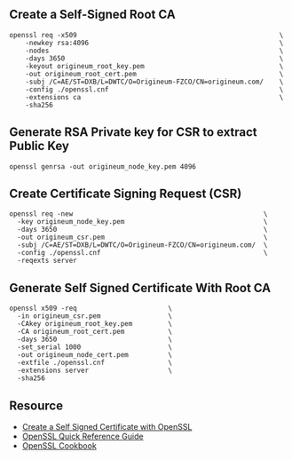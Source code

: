 ## Create a Self-Signed Root CA

```shell
openssl req -x509                                                   \
    -newkey rsa:4096                                                \
    -nodes                                                          \
    -days 3650                                                      \
    -keyout origineum_root_key.pem                                  \
    -out origineum_root_cert.pem                                    \
    -subj /C=AE/ST=DXB/L=DWTC/O=Origineum-FZCO/CN=origineum.com/    \
    -config ./openssl.cnf                                           \
    -extensions ca                                                  \
    -sha256
```

## Generate RSA Private key for CSR to extract Public Key

```shell
openssl genrsa -out origineum_node_key.pem 4096
```

## Create Certificate Signing Request (CSR)

```shell
openssl req -new                                                \
  -key origineum_node_key.pem                                   \
  -days 3650                                                    \
  -out origineum_csr.pem                                        \
  -subj /C=AE/ST=DXB/L=DWTC/O=Origineum-FZCO/CN=origineum.com/  \
  -config ./openssl.cnf                                         \
  -reqexts server
```

## Generate Self Signed Certificate With Root CA

```shell
openssl x509 -req                       \
  -in origineum_csr.pem                 \
  -CAkey origineum_root_key.pem         \
  -CA origineum_root_cert.pem           \
  -days 3650                            \
  -set_serial 1000                      \
  -out origineum_node_cert.pem          \
  -extfile ./openssl.cnf                \
  -extensions server                    \
  -sha256
```

## Resource
- [Create a Self Signed Certificate with OpenSSL](https://www.baeldung.com/openssl-self-signed-cert)
- [OpenSSL Quick Reference Guide](https://www.digicert.com/kb/ssl-support/openssl-quick-reference-guide.htm)
- [OpenSSL Cookbook](https://www.feistyduck.com/books/openssl-cookbook/)